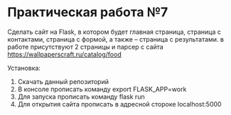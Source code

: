 # Практическая работа №7

Сделать сайт на Flask, в котором будет главная страница, страница с контактами, страница с формой, а также – страница с результатами. в работе присутствуют 2 страницы и парсер с сайта https://wallpaperscraft.ru/catalog/food

Установка:

  1. Скачать данный репозиторий
  2. В консоле прописать команду export FLASK_APP=work
  3. Для запуска прописать команду flask run
  4. Для открытия сайта прописать в адресной стороке localhost:5000

